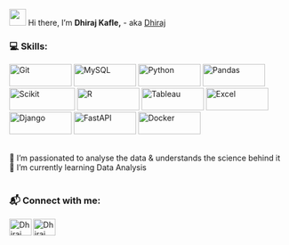 <img src="https://media.giphy.com/media/hvRJCLFzcasrR4ia7z/giphy.gif" width="30"> Hi there,  I’m <b>Dhiraj Kafle,</b> - aka [Dhiraj][portfolio]

### 💻 Skills:

<p>
   <img alt="Git" height="40" width="112" src="https://img.shields.io/badge/git%20-%23FFFFFF.svg?&style=for-the-badge&logo=git&logoColor=f03c2e" />
   <img alt="MySQL" height="40" width="112" src="https://img.shields.io/badge/SQL%20-%23FFFFFF.svg?logo=mysql&logoColor=0074a3&style=for-the-badge" />
   <img alt="Python" height="40" width="112" src="https://img.shields.io/badge/python-%23FFFFFF.svg?&style=for-the-badge&logo=python&logoColor=blue" />
   <img alt="Pandas" height="40" width="112" src="https://img.shields.io/badge/pandas-%23FFFFFF.svg?&style=for-the-badge&logo=pandas&logoColor=darkblue" />
   <img alt="Scikit" height="40" width="118" src="https://img.shields.io/badge/scikit--learn%20-%23FFFFFF.svg?&style=for-the-badge&logo=scikit-learn&logoColor=orange"     />
   <img alt="R" height="40" width="112" src="https://img.shields.io/badge/r%20-%23FFFFFF.svg?&style=for-the-badge&logo=r&logoColor=blue" />
   <img alt="Tableau" height="40" width="112" src="https://img.shields.io/badge/tableau%20-%23FFFFFF.svg?&style=for-the-badge&logo=tableau&logoColor=blue" />
   <img alt="Excel" height="40" width="112" src="https://img.shields.io/badge/excel%20-%23FFFFFF.svg?style=for-the-badge&logo=microsoft-excel&logoColor=darkgreen" />
   <img alt="Django" height="40" width="112" src="https://img.shields.io/badge/django%20-%23FFFFFF.svg?&style=for-the-badge&logo=django&logoColor=darkgreen" />
   <img alt="FastAPI" height="40" width="112" src="https://img.shields.io/badge/fast api%20-%23FFFFFF.svg?&style=for-the-badge&logo=fastapi&logoColor=009485" />
   <img alt="Docker" height="40" width="112" src="https://img.shields.io/badge/docker%20-%23FFFFFF.svg?&style=for-the-badge&logo=docker&logoColor=0db7ed" />
   
</p>
<br />
👀 I’m passionated to analyse the data & understands the science behind it </br>
🌱 I’m currently learning Data Analysis </br>

<br />

### 📬 Connect with me:
<p align="center">

   [<img align="left" src="https://raw.githubusercontent.com/rahuldkjain/github-profile-readme-generator/master/src/images/icons/Social/linked-in-alt.svg" alt="Dhiraj Kafle | LinkedIn" height="30" width="40" />][linkedin]

   [<img align="left" src="https://raw.githubusercontent.com/rahuldkjain/github-profile-readme-generator/master/src/images/icons/Social/youtube.svg" alt="Dhiraj Kafle | Youtube" height="30" width="40" />][youtube]
</p>

</br>

[portfolio]: https://www.dhirajk.com.np
[linkedin]: https://www.linkedin.com/in/dhiraj-kafle-4a19781a3/
[youtube]: #


<!---
   ✨ It's about me ✨ 
--->

